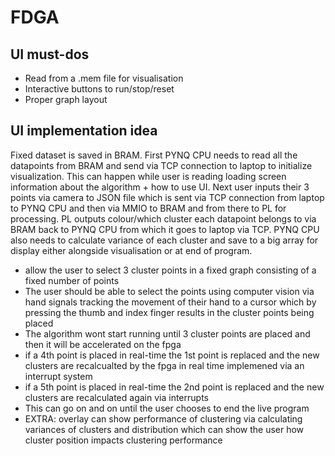 # FDGA

## UI must-dos
- Read from a .mem file for visualisation
- Interactive buttons to run/stop/reset
- Proper graph layout

## UI implementation idea

Fixed dataset is saved in BRAM. First PYNQ CPU needs to read all the datapoints from BRAM and send via TCP connection to laptop to initialize visualization. This can happen while user is reading loading screen information about the algorithm + how to use UI. Next user inputs their 3 points via camera to JSON file which is sent via TCP connection from laptop to PYNQ CPU and then via MMIO to BRAM and from there to PL for processing. PL outputs colour/which cluster each datapoint belongs to via BRAM back to PYNQ CPU from which it goes to laptop via TCP. PYNQ CPU also needs to calculate variance of each cluster and save to a big array for display either alongside visualisation or at end of program. 

- allow the user to select 3 cluster points in a fixed graph consisting of a fixed number of points
- The user should be able to select the points using computer vision via hand signals tracking the movement of their hand to a cursor which by pressing the thumb and index finger results in the cluster points being placed
- The algorithm wont start running until 3 cluster points are placed and then it will be accelerated on the fpga
- if a 4th point is placed in real-time the 1st point is replaced and the new clusters are recalcualted by the fpga in real time implemened via an interrupt system
- if a 5th point is placed in real-time the 2nd point is replaced and the new clusters are recalculated again via interrupts
- This can go on and on until the user chooses to end the live program
- EXTRA: overlay can show performance of clustering via calculating variances of clusters and distribution which can show the user how cluster position impacts clustering performance
